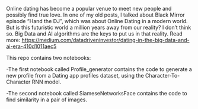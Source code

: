 Online dating has become a popular venue to meet new people and possibly find true love. In one of my old posts, I talked about Black Mirror episode “Hand the DJ”, which was about Online Dating in a modern world. But is this futuristic world a million years away from our reality? I don’t think so. Big Data and AI algorithms are the keys to put us in that reality. Read more: https://medium.com/datadriveninvestor/dating-in-the-big-data-and-ai-era-410d1011aec5

This repo contains two notebooks: 

-The first notebook called Profile_generator contains the code to generate a new profile from a Dating app profiles dataset, using the Character-To-Character RNN model.

-The second notebook called SiameseNetworksFace contains the code to find similarity in a pair of images.
